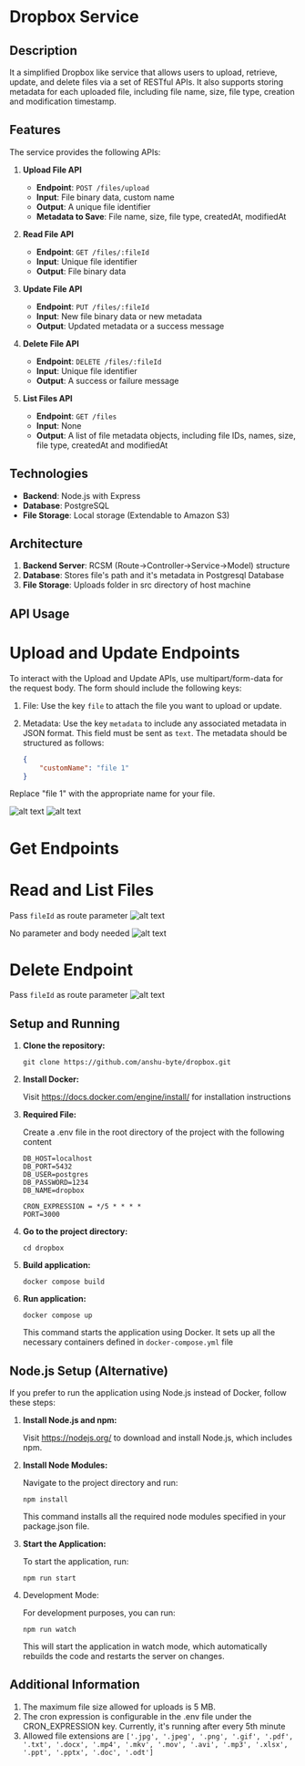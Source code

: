 # Dropbox Service

## Description

It a simplified Dropbox like service that allows users to upload, retrieve, update, and delete files via a set of RESTful APIs. 
It also supports storing metadata for each uploaded file, including file name, size, file type, creation and modification timestamp.

## Features

The service provides the following APIs:

1. **Upload File API**
   - **Endpoint**: `POST /files/upload`
   - **Input**: File binary data, custom name
   - **Output**: A unique file identifier
   - **Metadata to Save**: File name, size, file type, createdAt, modifiedAt

2. **Read File API**
   - **Endpoint**: `GET /files/:fileId`
   - **Input**: Unique file identifier
   - **Output**: File binary data

3. **Update File API**
   - **Endpoint**: `PUT /files/:fileId`
   - **Input**: New file binary data or new metadata
   - **Output**: Updated metadata or a success message

4. **Delete File API**
   - **Endpoint**: `DELETE /files/:fileId`
   - **Input**: Unique file identifier
   - **Output**: A success or failure message

5. **List Files API**
   - **Endpoint**: `GET /files`
   - **Input**: None
   - **Output**: A list of file metadata objects, including file IDs, names, size, file type, createdAt and modifiedAt

## Technologies

- **Backend**: Node.js with Express
- **Database**: PostgreSQL
- **File Storage**: Local storage (Extendable to Amazon S3)

## Architecture

1. **Backend Server**: RCSM (Route->Controller->Service->Model) structure
2. **Database**: Stores file's path and it's metadata in Postgresql Database
3. **File Storage**: Uploads folder in src directory of host machine


## API Usage
# Upload and Update Endpoints
To interact with the Upload and Update APIs, use multipart/form-data for the request body. 
The form should include the following keys:
1) File: Use the key `file` to attach the file you want to upload or update.
2) Metadata: Use the key `metadata` to include any associated metadata in JSON format. This field must be sent as `text`.
   The metadata should be structured as follows:

    ```json
    {
        "customName": "file 1"
    }
    ```
Replace "file 1" with the appropriate name for your file.

![alt text](src/assets/images/post.png)
![alt text](src/assets/images/put.png)

# Get Endpoints

# Read and List Files

Pass `fileId` as route parameter
![alt text](src/assets/images/get.png)

No parameter and body needed
![alt text](src/assets/images/listAll.png)

# Delete Endpoint

Pass `fileId` as route parameter
![alt text](src/assets/images/delete.png)

## Setup and Running

1. **Clone the repository:**

   ```shell
   git clone https://github.com/anshu-byte/dropbox.git
   ```

2. **Install Docker:**

   Visit https://docs.docker.com/engine/install/ for installation instructions

3. **Required File:**

    Create a .env file in the root directory of the project with the following content

    ```shell
    DB_HOST=localhost
    DB_PORT=5432
    DB_USER=postgres
    DB_PASSWORD=1234
    DB_NAME=dropbox

    CRON_EXPRESSION = */5 * * * *
    PORT=3000
    ```
4. **Go to the project directory:**

    ```shell
    cd dropbox
    ```
5. **Build application:**

    ```shell
    docker compose build
    ```

5. **Run application:**

    ```shell
    docker compose up
    ```
    This command starts the application using Docker. It sets up all the necessary containers defined in `docker-compose.yml` file


## Node.js Setup (Alternative)
If you prefer to run the application using Node.js instead of Docker, follow these steps:

1. **Install Node.js and npm:**

    Visit https://nodejs.org/ to download and install Node.js, which includes npm.

2. **Install Node Modules:**

    Navigate to the project directory and run:

    ```shell
    npm install
    ```
    This command installs all the required node modules specified in your package.json file.

3. **Start the Application:**

    To start the application, run:

    ```shell
    npm run start
    ```

4. Development Mode:

    For development purposes, you can run:

    ```shell
    npm run watch
    ```
    This will start the application in watch mode, which automatically rebuilds the code and restarts the server on changes.

## Additional Information

1. The maximum file size allowed for uploads is 5 MB.
2. The cron expression is configurable in the .env file under the CRON_EXPRESSION key. Currently, it's running after every 5th minute
3. Allowed file extensions are `['.jpg', '.jpeg', '.png', '.gif', '.pdf', '.txt', '.docx', '.mp4', '.mkv', '.mov', '.avi', '.mp3', '.xlsx', '.ppt', '.pptx', '.doc', '.odt']`
